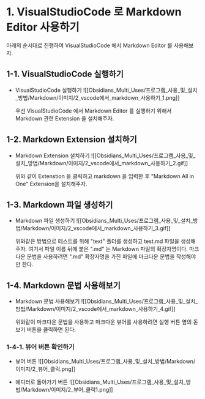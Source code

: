 
# 1. VisualStudioCode 로 Markdown Editor 사용하기

아래의 순서대로 진행하여 VisualStudioCode 에서 Markdown Editor 를 사용해보자.

## 1-1. VisualStudioCode 실행하기

- VisualStudioCode 실행하기
	![[Obsidians_Multi_Uses/프로그램_사용_및_설치_방법/Markdown/이미지/2_vscode에서_markdown_사용하기_1.png]]

	우선 VisualStudioCode 에서 Markdown Editor 를 실행하기 위해서 Markdown 관련 Extension 을 설치해주자.


## 1-2. Markdown Extension 설치하기


- Markdown Extension 설치하기 
	![[Obsidians_Multi_Uses/프로그램_사용_및_설치_방법/Markdown/이미지/2_vscode에서_markdown_사용하기_2.gif]]

	위와 같이 Extenstion 을 클릭하고 markdown 을 입력한 후 "Markdown All in One" Extension을 설치해주자.


## 1-3. Markdown 파일 생성하기

- Markdown 파일 생성하기
	![[Obsidians_Multi_Uses/프로그램_사용_및_설치_방법/Markdown/이미지/2_vscode에서_markdown_사용하기_3.gif]]

	위와같은 방법으로 테스트를 위해 "text" 폴더를 생성하고 test.md 파일을 생성해주자. 여기서 파일 이름 뒤에 붙은 ".md" 는 Markdown 파일의 확장자명이다. 마크다운 문법을 사용하려면 ".md" 확장자명을 가진 파일에 마크다운 문법을 작성해야만 한다.



## 1-4. Markdown 문법 사용해보기

- Markdown 문법 사용해보기
	![[Obsidians_Multi_Uses/프로그램_사용_및_설치_방법/Markdown/이미지/2_vscode에서_markdown_사용하기_4.gif]]

	위와같이 마크다운 문법을 사용하고 마크다운 뷰어를 사용하려면 실행 버튼 옆의 돋보기 버튼을 클릭하면 된다.


### 1-4-1. 뷰어 버튼 확인하기

- 뷰어 버튼 
	![[Obsidians_Multi_Uses/프로그램_사용_및_설치_방법/Markdown/이미지/2_뷰어_클릭.png]]

- 에디터로 돌아가기 버튼
	![[Obsidians_Multi_Uses/프로그램_사용_및_설치_방법/Markdown/이미지/2_뷰어_클릭1.png]]






























